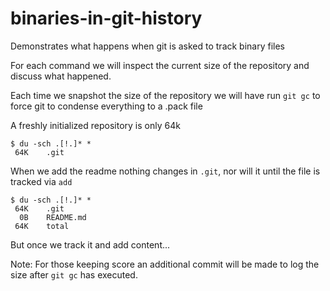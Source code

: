 # binaries-in-git-history
Demonstrates what happens when git is asked to track binary files

For each command we will inspect the current size of the repository and discuss what happened.

Each time we snapshot the size of the repository we will have run `git gc` to force git to condense everything to a .pack file


A freshly initialized repository is only 64k
```
$ du -sch .[!.]* *
 64K    .git
```

When we add the readme nothing changes in `.git`, nor will it until the file is tracked via `add`
```
$ du -sch .[!.]* *
 64K    .git
  0B    README.md
 64K    total
```

But once we track it and add content...

Note: For those keeping score an additional commit will be made to log the size after `git gc` has executed.
